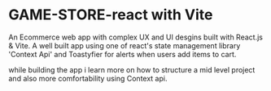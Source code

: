 # GAME-STORE-react with Vite

An Ecommerce web app with complex UX and UI desgins built with React.js & Vite.
A well built app using one of react's state management library 'Context Api' and Toastyfier for alerts when users add items to cart.


while building the app i learn more on how to structure a mid level project and also more comfortability using Context api.
